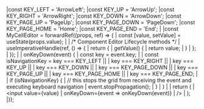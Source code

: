<framework-specific-section frameworks="react">
<snippet transform={false} language="jsx">
|const KEY_LEFT = 'ArrowLeft';
|const KEY_UP = 'ArrowUp';
|const KEY_RIGHT = 'ArrowRight';
|const KEY_DOWN = 'ArrowDown';
|const KEY_PAGE_UP = 'PageUp';
|const KEY_PAGE_DOWN = 'PageDown';
|const KEY_PAGE_HOME = 'Home';
|const KEY_PAGE_END = 'End';
|
|const MyCellEditor = forwardRef((props, ref) => {
|    const [value, setValue] = useState(props.value);
|
|    /* Component Editor Lifecycle methods */
|    useImperativeHandle(ref, () => {
|        return {
|            getValue() {
|                return value;
|            }
|        };
|    });
|
|    onKeyDown(event) {
|       const key = event.key;
|
|        const isNavigationKey = key === KEY_LEFT ||
|           key === KEY_RIGHT ||
|           key === KEY_UP ||
|           key === KEY_DOWN ||
|           key === KEY_PAGE_DOWN ||
|           key === KEY_PAGE_UP ||
|           key === KEY_PAGE_HOME ||
|           key === KEY_PAGE_END;
|
|           if (isNavigationKey) {
|               // this stops the grid from receiving the event and executing keyboard navigation
|               event.stopPropagation();
|           }
|    }
|
|    return (
|        &lt;input value={value}
|               onKeyDown={event => onKeyDown(event)}
|        />
|    );
|});
</snippet>
</framework-specific-section>